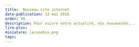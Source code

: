 ```yaml
---
title:  Nouveau site internet
date-publication: 13 mai 2016
order: 99
description: Pour suivre notre actualité, nos nouveautés,..
lire-plus:
miniature: lacasebio.png
tags: 
---
```


<!--fin-excerpt-->
<!-- ******************************** -->
<!-- **** début contenu détaillé **** -->


<!-- **** fin contenu détaillé **** -->
<!-- ****************************** -->




